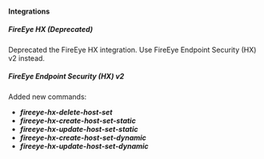 
#### Integrations
##### FireEye HX (Deprecated)
Deprecated the FireEye HX integration. Use FireEye Endpoint Security (HX) v2 instead.
##### FireEye Endpoint Security (HX) v2
Added new commands:
- ***fireeye-hx-delete-host-set***
- ***fireeye-hx-create-host-set-static***
- ***fireeye-hx-update-host-set-static***
- ***fireeye-hx-create-host-set-dynamic***
- ***fireeye-hx-update-host-set-dynamic***
